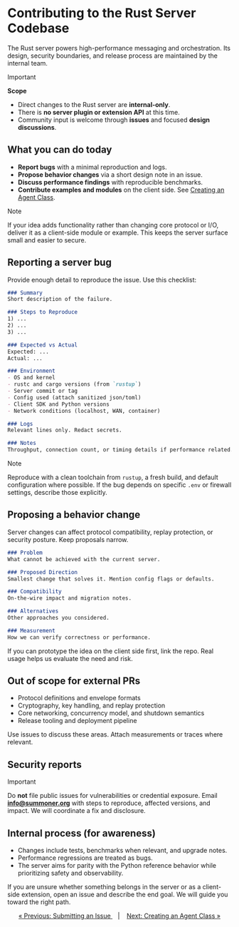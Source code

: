# Contributing to the Rust Server Codebase

The Rust server powers high-performance messaging and orchestration. Its design, security boundaries, and release process are maintained by the internal team.

> [!IMPORTANT]
> **Scope**
>
> * Direct changes to the Rust server are **internal-only**.
> * There is **no server plugin or extension API** at this time.
> * Community input is welcome through **issues** and focused **design discussions**.

## What you can do today

* **Report bugs** with a minimal reproduction and logs.
* **Propose behavior changes** via a short design note in an issue.
* **Discuss performance findings** with reproducible benchmarks.
* **Contribute examples and modules** on the client side. See [Creating an Agent Class](agent_framework.md).

> [!NOTE]
> If your idea adds functionality rather than changing core protocol or I/O, deliver it as a client-side module or example. This keeps the server surface small and easier to secure.

## Reporting a server bug

Provide enough detail to reproduce the issue. Use this checklist:

```markdown
### Summary
Short description of the failure.

### Steps to Reproduce
1) ...
2) ...
3) ...

### Expected vs Actual
Expected: ...
Actual: ...

### Environment
- OS and kernel
- rustc and cargo versions (from `rustup`)
- Server commit or tag
- Config used (attach sanitized json/toml)
- Client SDK and Python versions
- Network conditions (localhost, WAN, container)

### Logs
Relevant lines only. Redact secrets.

### Notes
Throughput, connection count, or timing details if performance related.
```

> [!NOTE]
> Reproduce with a clean toolchain from `rustup`, a fresh build, and default configuration where possible. If the bug depends on specific `.env` or firewall settings, describe those explicitly.

## Proposing a behavior change

Server changes can affect protocol compatibility, replay protection, or security posture. Keep proposals narrow.

```markdown
### Problem
What cannot be achieved with the current server.

### Proposed Direction
Smallest change that solves it. Mention config flags or defaults.

### Compatibility
On-the-wire impact and migration notes.

### Alternatives
Other approaches you considered.

### Measurement
How we can verify correctness or performance.
```

If you can prototype the idea on the client side first, link the repo. Real usage helps us evaluate the need and risk.

## Out of scope for external PRs

* Protocol definitions and envelope formats
* Cryptography, key handling, and replay protection
* Core networking, concurrency model, and shutdown semantics
* Release tooling and deployment pipeline

Use issues to discuss these areas. Attach measurements or traces where relevant.

## Security reports

> [!IMPORTANT]
> Do **not** file public issues for vulnerabilities or credential exposure.
> Email **[info@summoner.org](mailto:info@summoner.org)** with steps to reproduce, affected versions, and impact. We will coordinate a fix and disclosure.

## Internal process (for awareness)

* Changes include tests, benchmarks when relevant, and upgrade notes.
* Performance regressions are treated as bugs.
* The server aims for parity with the Python reference behavior while prioritizing safety and observability.

If you are unsure whether something belongs in the server or as a client-side extension, open an issue and describe the end goal. We will guide you toward the right path.

<p align="center">
  <a href="issues.md">&laquo; Previous: Submitting an Issue </a> &nbsp;&nbsp;&nbsp;|&nbsp;&nbsp;&nbsp; <a href="agent_framework.md">Next: Creating an Agent Class &raquo;</a>
</p>
